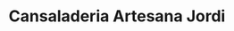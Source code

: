---
title: "Cansaladeria Artesana Jordi"
url: /barcelona/cansaladeria-artesana-jordi/
shop: Metzgerei
---
